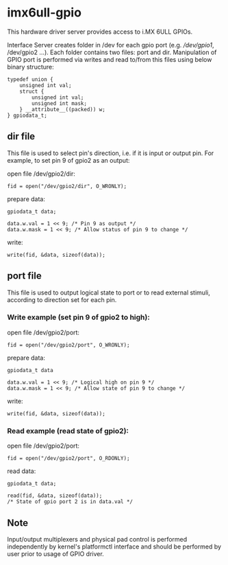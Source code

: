 # imx6ull-gpio
This hardware driver server provides access to i.MX 6ULL GPIOs.

Interface
Server creates folder in /dev for each gpio port (e.g. <i>/dev/gpio1</i>, /dev/gpio2 ...). Each folder contains two files: port and dir. Manipulation of GPIO port is performed via writes and read to/from this files using below binary structure:

    typedef union {
        unsigned int val;
        struct {
            unsigned int val;
            unsigned int mask;
        } __attribute__((packed)) w;
    } gpiodata_t;

## dir file
This file is used to select pin's direction, i.e. if it is input or output pin. For example, to set pin 9 of gpio2 as an output:

open file /dev/gpio2/dir:

    fid = open("/dev/gpio2/dir", O_WRONLY);

prepare data:

    gpiodata_t data;

    data.w.val = 1 << 9; /* Pin 9 as output */
    data.w.mask = 1 << 9; /* Allow status of pin 9 to change */

write:

    write(fid, &data, sizeof(data));

## port file
This file is used to output logical state to port or to read external stimuli, according to direction set for each pin.

### Write example (set pin 9 of gpio2 to high):

open file /dev/gpio2/port:

    fid = open("/dev/gpio2/port", O_WRONLY);

prepare data:

    gpiodata_t data

    data.w.val = 1 << 9; /* Logical high on pin 9 */
    data.w.mask = 1 << 9; /* Allow state of pin 9 to change */

write:

    write(fid, &data, sizeof(data));

### Read example (read state of gpio2):

open file /dev/gpio2/port:

    fid = open("/dev/gpio2/port", O_RDONLY);
    
read data:

    gpiodata_t data;

    read(fid, &data, sizeof(data));
    /* State of gpio port 2 is in data.val */

## Note

Input/output multiplexers and physical pad control is performed independently by kernel's platformctl interface and should be performed by user prior to usage of GPIO driver.
